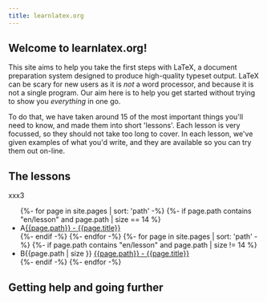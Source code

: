 ```yaml
---
title: learnlatex.org
---
```


## Welcome to learnlatex.org!

This site aims to help you take the first steps with LaTeX, a document
preparation system designed to produce high-quality typeset output. LaTeX can
be scary for new users as it is _not_ a word processor, and because it is not a
single program. Our aim here is to help you get started without trying to show
you _everything_ in one go.

To do that, we have taken around 15 of the most important things you'll need to
know, and made them into short 'lessons'. Each lesson is very focussed, so they
should not take too long to cover. In each lesson, we've given examples of what
you'd write, and they are available so you can try them out on-line.

## The lessons
xxx3
<ul>
{%- for page in site.pages | sort: 'path' -%}
{%- if page.path  contains "en/lesson" and  page.path | size == 14 %}
<li>A<a href="{{page.path | replace: '.md',''}}">{{page.path}} - {{page.title}}</a></li>
{%- endif -%}
{%- endfor -%}
{%- for page in site.pages | sort: 'path' -%}
{%- if page.path  contains "en/lesson" and  page.path | size != 14 %}
<li>B{{page.path | size }} <a href="{{page.path | replace: '.md',''}}">{{page.path}} - {{page.title}}</a></li>
{%- endif -%}
{%- endfor -%}
</ul>

## Getting help and going further 
